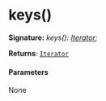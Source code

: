 # keys()





**Signature:** _keys(): [Iterator](../../es6-collections/interface/iterator.md)<K>;_

**Returns**: [`Iterator`](../../es6-collections/interface/iterator.md)<K>





#### Parameters
None


